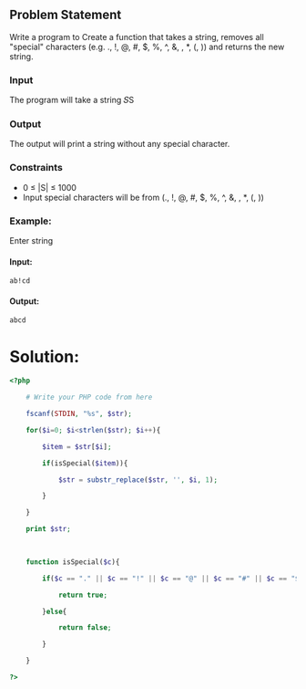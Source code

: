 
## Problem Statement

Write a program to Create a function that takes a string, removes all "special" characters (e.g. ., !, @, #, $, %, ^, &, , *, (, )) and returns the new string.

### Input

The program will take a string 𝑆S

### Output

The output will print a string without any special character.

### Constraints

- 0 ≤ |S| ≤ 1000
- Input special characters will be from (., !, @, #, $, %, ^, &, , *, (, ))

### Example:

Enter string

#### Input:

```
ab!cd
```

#### Output:

```
abcd 
```

# Solution:
```php
<?php

    # Write your PHP code from here

    fscanf(STDIN, "%s", $str);

    for($i=0; $i<strlen($str); $i++){

        $item = $str[$i];

        if(isSpecial($item)){

            $str = substr_replace($str, '', $i, 1);

        }

    }

    print $str;

  

    function isSpecial($c){

        if($c == "." || $c == "!" || $c == "@" || $c == "#" || $c == "$" || $c == "%" || $c == "^" || $c == "&" || $c == "*" || $c == "(" || $c == ")" || $c == "/"){

            return true;

        }else{

            return false;

        }

    }

?>
```